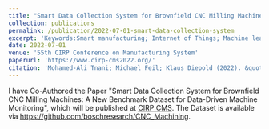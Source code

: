 ```yaml
---
title: "Smart Data Collection System for Brownfield CNC Milling Machines: A New Benchmark Dataset for Data-Driven Machine Monitoring"
collection: publications
permalink: /publication/2022-07-01-smart-data-collection-system
excerpt: 'Keywords:Smart manufacturing; Internet of Things; Machine learning; Process monitoring; Data mining; Industry 4.0; Industrial data'
date: 2022-07-01
venue: '55th CIRP Conference on Manufacturing System'
paperurl: 'https://www.cirp-cms2022.org/'
citation: 'Mohamed-Ali Tnani; Michael Feil; Klaus Diepold (2022). &quot;Smart Data Collection System for Brownfield CNC Milling Machines: A New Benchmark Dataset for Data-Driven Machine Monitoring &quot; <i>55th CIRP Conference on Manufacturing System</i>.'
---
```

I have Co-Authored the Paper "Smart Data Collection System for Brownfield CNC Milling Machines: A New Benchmark Dataset for Data-Driven Machine Monitoring", which will be published at [CIRP CMS](https://www.cirp-cms2022.org/).
The Dataset is available via https://github.com/boschresearch/CNC_Machining.


